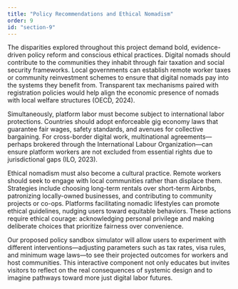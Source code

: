 ```yaml
---
title: "Policy Recommendations and Ethical Nomadism"
order: 9
id: "section-9"
---
```



The disparities explored throughout this project demand bold, evidence-driven policy reform and conscious ethical practices. Digital nomads should contribute to the communities they inhabit through fair taxation and social security frameworks. Local governments can establish remote worker taxes or community reinvestment schemes to ensure that digital nomads pay into the systems they benefit from. Transparent tax mechanisms paired with registration policies would help align the economic presence of nomads with local welfare structures (OECD, 2024).

Simultaneously, platform labor must become subject to international labor protections. Countries should adopt enforceable gig economy laws that guarantee fair wages, safety standards, and avenues for collective bargaining. For cross-border digital work, multinational agreements—perhaps brokered through the International Labour Organization—can ensure platform workers are not excluded from essential rights due to jurisdictional gaps (ILO, 2023).

Ethical nomadism must also become a cultural practice. Remote workers should seek to engage with local communities rather than displace them. Strategies include choosing long-term rentals over short-term Airbnbs, patronizing locally-owned businesses, and contributing to community projects or co-ops. Platforms facilitating nomadic lifestyles can promote ethical guidelines, nudging users toward equitable behaviors. These actions require ethical courage: acknowledging personal privilege and making deliberate choices that prioritize fairness over convenience.

Our proposed policy sandbox simulator will allow users to experiment with different interventions—adjusting parameters such as tax rates, visa rules, and minimum wage laws—to see their projected outcomes for workers and host communities. This interactive component not only educates but invites visitors to reflect on the real consequences of systemic design and to imagine pathways toward more just digital labor futures.

